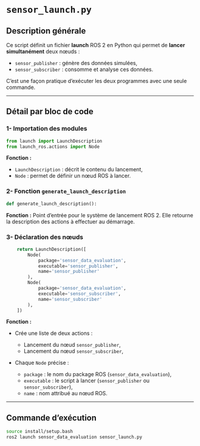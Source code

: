 # `sensor_launch.py`

## Description générale

Ce script définit un fichier **launch** ROS 2 en Python qui permet de **lancer simultanément** deux nœuds :  
- `sensor_publisher` : génère des données simulées,  
- `sensor_subscriber` : consomme et analyse ces données.  

C’est une façon pratique d’exécuter les deux programmes avec une seule commande.  

---

## Détail par bloc de code  

### 1- Importation des modules
```python
from launch import LaunchDescription  
from launch_ros.actions import Node  
```
**Fonction :** 
- `LaunchDescription` : décrit le contenu du lancement,  
- `Node` : permet de définir un nœud ROS à lancer.  



### 2- Fonction `generate_launch_description`  
```python
def generate_launch_description():  
```
**Fonction :** Point d’entrée pour le système de lancement ROS 2. Elle retourne la description des actions à effectuer au démarrage.  



### 3- Déclaration des nœuds
```python
    return LaunchDescription([
        Node(
            package='sensor_data_evaluation',
            executable='sensor_publisher',
            name='sensor_publisher'
        ),
        Node(
            package='sensor_data_evaluation',
            executable='sensor_subscriber',
            name='sensor_subscriber'
        ),
    ])
```
**Fonction :** 
- Crée une liste de deux actions :
  
  - Lancement du nœud `sensor_publisher`,  
  - Lancement du nœud `sensor_subscriber`,  
- Chaque `Node` précise :  
  - `package` : le nom du package ROS (`sensor_data_evaluation`),  
  - `executable` : le script à lancer (`sensor_publisher` ou `sensor_subscriber`),  
  - `name` : nom attribué au nœud ROS.  


---

## Commande d’exécution
```bash
source install/setup.bash
ros2 launch sensor_data_evaluation sensor_launch.py
```

